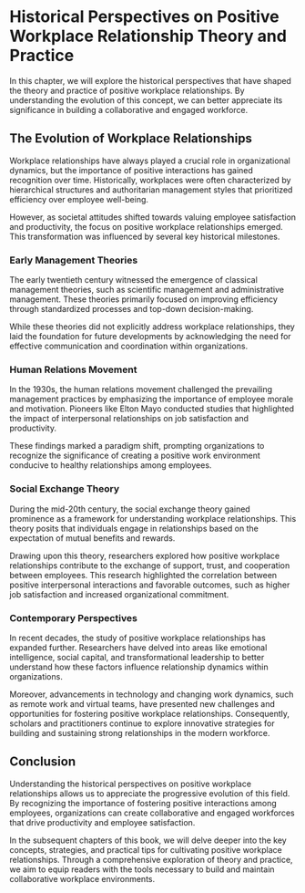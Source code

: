 Historical Perspectives on Positive Workplace Relationship Theory and Practice
===========================================================================================================================================

In this chapter, we will explore the historical perspectives that have shaped the theory and practice of positive workplace relationships. By understanding the evolution of this concept, we can better appreciate its significance in building a collaborative and engaged workforce.

The Evolution of Workplace Relationships
----------------------------------------

Workplace relationships have always played a crucial role in organizational dynamics, but the importance of positive interactions has gained recognition over time. Historically, workplaces were often characterized by hierarchical structures and authoritarian management styles that prioritized efficiency over employee well-being.

However, as societal attitudes shifted towards valuing employee satisfaction and productivity, the focus on positive workplace relationships emerged. This transformation was influenced by several key historical milestones.

### Early Management Theories

The early twentieth century witnessed the emergence of classical management theories, such as scientific management and administrative management. These theories primarily focused on improving efficiency through standardized processes and top-down decision-making.

While these theories did not explicitly address workplace relationships, they laid the foundation for future developments by acknowledging the need for effective communication and coordination within organizations.

### Human Relations Movement

In the 1930s, the human relations movement challenged the prevailing management practices by emphasizing the importance of employee morale and motivation. Pioneers like Elton Mayo conducted studies that highlighted the impact of interpersonal relationships on job satisfaction and productivity.

These findings marked a paradigm shift, prompting organizations to recognize the significance of creating a positive work environment conducive to healthy relationships among employees.

### Social Exchange Theory

During the mid-20th century, the social exchange theory gained prominence as a framework for understanding workplace relationships. This theory posits that individuals engage in relationships based on the expectation of mutual benefits and rewards.

Drawing upon this theory, researchers explored how positive workplace relationships contribute to the exchange of support, trust, and cooperation between employees. This research highlighted the correlation between positive interpersonal interactions and favorable outcomes, such as higher job satisfaction and increased organizational commitment.

### Contemporary Perspectives

In recent decades, the study of positive workplace relationships has expanded further. Researchers have delved into areas like emotional intelligence, social capital, and transformational leadership to better understand how these factors influence relationship dynamics within organizations.

Moreover, advancements in technology and changing work dynamics, such as remote work and virtual teams, have presented new challenges and opportunities for fostering positive workplace relationships. Consequently, scholars and practitioners continue to explore innovative strategies for building and sustaining strong relationships in the modern workforce.

Conclusion
----------

Understanding the historical perspectives on positive workplace relationships allows us to appreciate the progressive evolution of this field. By recognizing the importance of fostering positive interactions among employees, organizations can create collaborative and engaged workforces that drive productivity and employee satisfaction.

In the subsequent chapters of this book, we will delve deeper into the key concepts, strategies, and practical tips for cultivating positive workplace relationships. Through a comprehensive exploration of theory and practice, we aim to equip readers with the tools necessary to build and maintain collaborative workplace environments.
